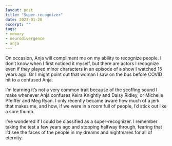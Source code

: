 ```yaml
---
layout: post
title: "Super-recognizer"
date: 2023-01-20
excerpt: ""
tags:
- memory
- neurodivergence
- anja
---
```

On occasion, Anja will compliment me on my ability to recognize people. I don’t know when I first noticed it myself, but there are actors I recognize even if they played minor characters in an episode of a show I watched 15 years ago. Or I might point out that woman I saw on the bus before COVID hit to a confused Anja.

I’m learning it’s not a very common trait because of the scoffing sound I make whenever Anja confuses Keira Knightly and Daisy Ridley, or Michelle Pfeiffer and Meg Ryan. I only recently became aware how much of a jerk that makes me, and how, if we were in a room full of people, I’d stick out like a sore thumb.

I’ve wondered if I could be classified as a super-recognizer. I remember taking the test a few years ago and stopping halfway through, fearing that I’d see the faces of the people in my dreams and nightmares for all of eternity. 

